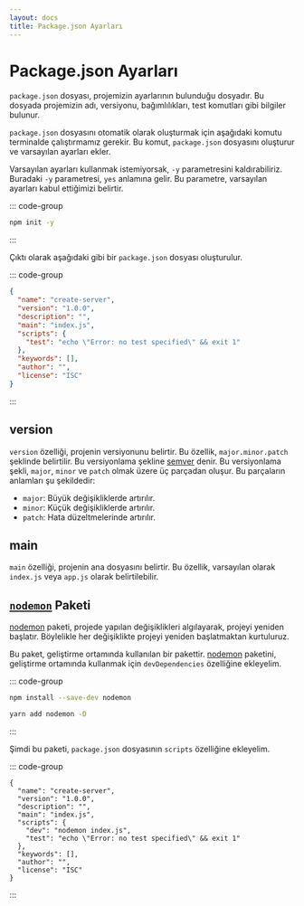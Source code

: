 ```yaml
---
layout: docs
title: Package.json Ayarları
---
```


# Package.json Ayarları

`package.json` dosyası, projemizin ayarlarının bulunduğu dosyadır. Bu dosyada projemizin adı, versiyonu, bağımlılıkları,
test komutları gibi bilgiler bulunur.

`package.json` dosyasını otomatik olarak oluşturmak için aşağıdaki komutu terminalde çalıştırmamız gerekir. Bu komut,
`package.json` dosyasını oluşturur ve varsayılan ayarları ekler.

Varsayılan ayarları kullanmak istemiyorsak, `-y` parametresini kaldırabiliriz. Buradaki `-y` parametresi, `yes` 
anlamına gelir. Bu parametre, varsayılan ayarları kabul ettiğimizi belirtir.

::: code-group
```bash [terminal]
npm init -y
```
:::

Çıktı olarak aşağıdaki gibi bir `package.json` dosyası oluşturulur.

::: code-group
```json [package.json]
{
  "name": "create-server",
  "version": "1.0.0",
  "description": "",
  "main": "index.js",
  "scripts": {
    "test": "echo \"Error: no test specified\" && exit 1"
  },
  "keywords": [],
  "author": "",
  "license": "ISC"
}
```
:::

## version

`version` özelliği, projenin versiyonunu belirtir. Bu özellik, `major.minor.patch` şeklinde 
belirtilir. Bu versiyonlama şekline [semver](https://semver.org/) denir. Bu versiyonlama şekli, `major`, `minor` ve 
`patch` olmak üzere üç parçadan oluşur. Bu parçaların anlamları şu şekildedir: 

- `major`: Büyük değişikliklerde artırılır.
- `minor`: Küçük değişikliklerde artırılır.
- `patch`: Hata düzeltmelerinde artırılır.

## main

`main` özelliği, projenin ana dosyasını belirtir. Bu özellik, varsayılan olarak `index.js` veya `app.js` olarak 
belirtilebilir.

## [`nodemon`](https://www.npmjs.com/package/nodemon) Paketi

[nodemon](https://www.npmjs.com/package/nodemon) paketi, projede yapılan değişiklikleri algılayarak, projeyi yeniden başlatır. Böylelikle her değişiklikte 
projeyi yeniden başlatmaktan kurtuluruz.

Bu paket, geliştirme ortamında kullanılan bir pakettir. [nodemon](https://www.npmjs.com/package/nodemon) paketini, geliştirme ortamında kullanmak için 
`devDependencies` özelliğine ekleyelim.

::: code-group
```bash [npm]
npm install --save-dev nodemon
```
```bash [yarn]
yarn add nodemon -D
```
:::

Şimdi bu paketi, `package.json` dosyasının `scripts` özelliğine ekleyelim.

::: code-group
```json{7} [package.json]
{
  "name": "create-server",
  "version": "1.0.0",
  "description": "",
  "main": "index.js",
  "scripts": {
    "dev": "nodemon index.js",
    "test": "echo \"Error: no test specified\" && exit 1"
  },
  "keywords": [],
  "author": "",
  "license": "ISC"
}
```
:::
